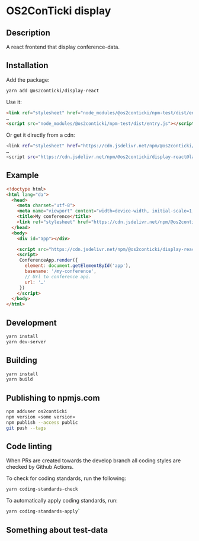 # OS2ConTicki display

## Description

A react frontend that display conference-data.

## Installation

Add the package:

```sh
yarn add @os2conticki/display-react
```

Use it:

```html
<link ref="stylesheet" href="node_modules/@os2conticki/npm-test/dist/entry.css"></script>
…
<script src="node_modules/@os2conticki/npm-test/dist/entry.js"></script>
```

Or get it directly from a cdn:

```sh
<link ref="stylesheet" href="https://cdn.jsdelivr.net/npm/@os2conticki/display-react@latest/dist/entry.css"></script>
…
<script src="https://cdn.jsdelivr.net/npm/@os2conticki/display-react@latest/dist/entry.js"></script>
```

## Example

```html
<!doctype html>
<html lang="da">
  <head>
    <meta charset="utf-8">
    <meta name="viewport" content="width=device-width, initial-scale=1, shrink-to-fit=no">
    <title>My conference</title>
    <link ref="stylesheet" href="https://cdn.jsdelivr.net/npm/@os2conticki/display-react@latest/dist/entry.css"></script>
  </head>
  <body>
    <div id="app"></div>

    <script src="https://cdn.jsdelivr.net/npm/@os2conticki/display-react@latest/dist/entry.js"></script>
    <script>
     ConferenceApp.render({
       element: document.getElementById('app'),
       basename: '/my-conference',
       // Url to conference api.
       url: '…'
     })
    </script>
  </body>
</html>

```

## Development

```sh
yarn install
yarn dev-server
```

## Building

```sh
yarn install
yarn build
```

## Publishing to npmjs.com

```sh
npm adduser os2conticki
npm version «some version»
npm publish --access public
git push --tags
```

## Code linting

When PRs are created towards the develop branch all coding styles are checked by Github Actions.

To check for coding standards, run the following:

```sh
yarn coding-standards-check
```

To automatically apply coding standards, run:

```sh
yarn coding-standards-apply`
```

## Something about test-data
